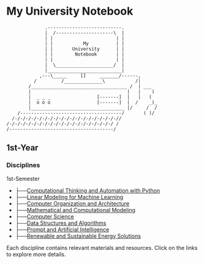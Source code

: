 # My University Notebook

```
              .---------------------------.            
              |  /---------------------\  |            
              | |                       | |            
              | |           My          | |            
              | |       University      | |            
              | |        Notebook       | |            
              | |                       | |            
              |  \_____________________/  |            
              |___________________________|            
            ,---\_____     []     _______/------,      
          /         /______________\           /|      
        /___________________________________ /  | ___  
        |                                   |   |    ) 
        |  _ _ _                 [-------]  |   |   (  
        |  o o o                 [-------]  |  /    _)_
        |__________________________________ |/     /  /
    /-------------------------------------/       ( )/ 
  /-/-/-/-/-/-/-/-/-/-/-/-/-/-/-/-/-/-/-//            
/-/-/-/-/-/-/-/-/-/-/-/-/-/-/-/-/-/-/-/ /              
/--------------------------------------/
```

## 1st-Year

### Disciplines

1st-Semester
- ├──[Computational Thinking and Automation with Python](├──1st-Semester/├──Computational_Thinking_and_Automation_with_Python)
- ├──[Linear Modeling for Machine Learning](├──1st-Semester/├──Linear_Modeling_for_Machine_Learning)
- ├──[Computer Organization and Architecture](├──1st-Semester/├──Computer_Organization_and_Architecture)
- ├──[Mathematical and Computational Modeling](├──1st-Semester/├──Mathematical_and_Computational_Modeling)
- ├──[Computer Science](├──1st-Semester/├──Computer_Science)
- ├──[Data Structures and Algorithms](├──1st-Semester/├──Data_Structures_and_Algorithms)
- ├──[Prompt and Artificial Intelligence](├──1st-Semester/├──Prompt_and_Artificial_Intelligence)
- ├──[Renewable and Sustainable Energy Solutions](├──1st-Semester/├──Renewable_and_Sustainable_Energy_Solutions)

Each discipline contains relevant materials and resources. Click on the links to explore more details.

